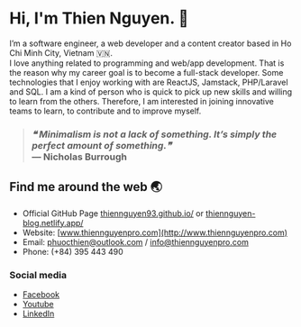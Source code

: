 # Hi, I'm Thien Nguyen. 👋
I’m a software engineer, a web developer and a content creator based in Ho Chi Minh City, Vietnam 
🇻🇳.<br />
I love anything related to programming and web/app development. That is the reason why my career goal is to become a full-stack developer. Some technologies that I enjoy working with are ReactJS, Jamstack, PHP/Laravel and SQL. I am a kind of person who is quick to pick up new skills and willing to learn from the others. Therefore, I am interested in joining innovative teams to learn, to contribute and to improve myself. 

>### <i>❝ Minimalism is not a lack of something. It’s simply the perfect amount of something.❞</i><br />— Nicholas Burrough 




## Find me around the web 🌏
- Official GitHub Page [thiennguyen93.github.io/](https://thiennguyen93.github.io/) or [thiennguyen-blog.netlify.app/](//thiennguyen-blog.netlify.app/)
- Website: [www.thiennguyenpro.com](http://www.thiennguyenpro.com)
- Email: phuocthien@outlook.com / info@thiennguyenpro.com
- Phone: (+84) 395 443 490

### Social media
- [Facebook](https://www.facebook.com/thiennguyenpro/)
- [Youtube](https://www.youtube.com/thiennguyenpro)
- [LinkedIn](https://www.linkedin.com/in/thiennguyenpro/)



